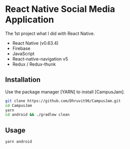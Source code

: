 # React Native Social Media Application

The 1st project what I did with React Native.

- React Native (v0.63.4)
- Firebase
- JavaScript
- React-native-navigation v5
- Redux / Redux-thunk
## Installation

Use the package manager [YARN] to install [CampusJam].

```bash
git clone https://github.com/Dhruvit96/CampusJam.git
cd CampusJam
yarn
cd android && ./gradlew clean
```


## Usage

```bash
yarn android

```
